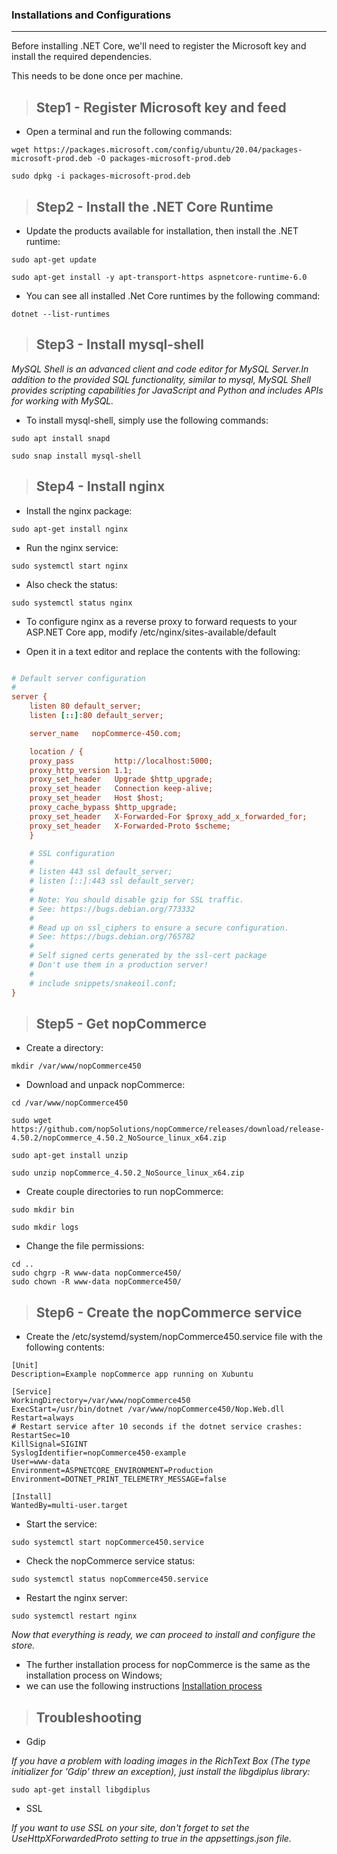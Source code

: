 ### Installations and Configurations
------------------------------------

Before installing .NET Core, we'll need to register the Microsoft key and install the required dependencies.

This needs to be done once per machine.

> Step1 - Register Microsoft key and feed
> ---------------------------------------


- Open a terminal and run the following commands:
```
wget https://packages.microsoft.com/config/ubuntu/20.04/packages-microsoft-prod.deb -O packages-microsoft-prod.deb
```

```
sudo dpkg -i packages-microsoft-prod.deb
```

> Step2 - Install the .NET Core Runtime
> -------------------------------------

- Update the products available for installation, then install the .NET runtime:
```
sudo apt-get update
```

```
sudo apt-get install -y apt-transport-https aspnetcore-runtime-6.0
```

* You can see all installed .Net Core runtimes by the following command:
```
dotnet --list-runtimes
```

> Step3 - Install mysql-shell
> ---------------------------

*MySQL Shell is an advanced client and code editor for MySQL Server.In addition to the provided SQL functionality, similar to mysql, 
MySQL Shell provides scripting capabilities for JavaScript and Python and includes APIs for working with MySQL.*

- To install mysql-shell, simply use the following commands:

```
sudo apt install snapd
````

```
sudo snap install mysql-shell
```

> Step4 - Install nginx
> ---------------------

- Install the nginx package:
```
sudo apt-get install nginx
```
* Run the nginx service:
```
sudo systemctl start nginx
```
- Also check the status:
```
sudo systemctl status nginx
```
- To configure nginx as a reverse proxy to forward requests to your ASP.NET Core app, modify
/etc/nginx/sites-available/default

- Open it in a text editor and replace the contents with the following:

```ini

# Default server configuration
#
server {
    listen 80 default_server;
    listen [::]:80 default_server;

    server_name   nopCommerce-450.com;

    location / {
    proxy_pass         http://localhost:5000;
    proxy_http_version 1.1;
    proxy_set_header   Upgrade $http_upgrade;
    proxy_set_header   Connection keep-alive;
    proxy_set_header   Host $host;
    proxy_cache_bypass $http_upgrade;
    proxy_set_header   X-Forwarded-For $proxy_add_x_forwarded_for;
    proxy_set_header   X-Forwarded-Proto $scheme;
    }

    # SSL configuration
    #
    # listen 443 ssl default_server;
    # listen [::]:443 ssl default_server;
    #
    # Note: You should disable gzip for SSL traffic.
    # See: https://bugs.debian.org/773332
    #
    # Read up on ssl_ciphers to ensure a secure configuration.
    # See: https://bugs.debian.org/765782
    #
    # Self signed certs generated by the ssl-cert package
    # Don't use them in a production server!
    #
    # include snippets/snakeoil.conf;
}
```
> Step5 - Get nopCommerce
> -----------------------

- Create a directory:
```
mkdir /var/www/nopCommerce450
```
- Download and unpack nopCommerce:
```
cd /var/www/nopCommerce450

sudo wget https://github.com/nopSolutions/nopCommerce/releases/download/release-4.50.2/nopCommerce_4.50.2_NoSource_linux_x64.zip

sudo apt-get install unzip

sudo unzip nopCommerce_4.50.2_NoSource_linux_x64.zip
```
- Create couple directories to run nopCommerce:
```
sudo mkdir bin
```
```
sudo mkdir logs
```
- Change the file permissions:
```
cd ..
sudo chgrp -R www-data nopCommerce450/
sudo chown -R www-data nopCommerce450/
```
> Step6 - Create the nopCommerce service
> --------------------------------------

- Create the /etc/systemd/system/nopCommerce450.service file with the following contents:
```
[Unit]
Description=Example nopCommerce app running on Xubuntu

[Service]
WorkingDirectory=/var/www/nopCommerce450
ExecStart=/usr/bin/dotnet /var/www/nopCommerce450/Nop.Web.dll
Restart=always
# Restart service after 10 seconds if the dotnet service crashes:
RestartSec=10
KillSignal=SIGINT
SyslogIdentifier=nopCommerce450-example
User=www-data
Environment=ASPNETCORE_ENVIRONMENT=Production
Environment=DOTNET_PRINT_TELEMETRY_MESSAGE=false

[Install]
WantedBy=multi-user.target
```
- Start the service:
```
sudo systemctl start nopCommerce450.service
```
- Check the nopCommerce service status:
```
sudo systemctl status nopCommerce450.service
```
- Restart the nginx server:
```
sudo systemctl restart nginx
```
*Now that everything is ready, we can proceed to install and configure the store.*

- The further installation process for nopCommerce is the same as the installation process on Windows; 
- we can use the following instructions
[Installation process](https://docs.nopcommerce.com/en/installation-and-upgrading/installing-nopcommerce/installing-on-windows.html#install-nopcommerce)

> Troubleshooting
> ---------------

- Gdip

*If you have a problem with loading images in the RichText Box (The type initializer for 'Gdip' threw an exception), just install the libgdiplus library:*
```
sudo apt-get install libgdiplus
```
- SSL

*If you want to use SSL on your site, don't forget to set the UseHttpXForwardedProto setting to true in the appsettings.json file.*









